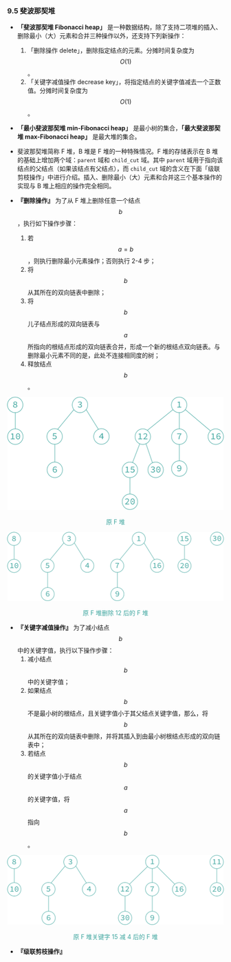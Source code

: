 ### 9.5 斐波那契堆

- **「斐波那契堆 Fibonacci heap」** 是一种数据结构，除了支持二项堆的插入、删除最小（大）元素和合并三种操作以外，还支持下列新操作：
  1. 「删除操作 delete」，删除指定结点的元素。分摊时间复杂度为 $$O(1)$$。
  2. 「关键字减值操作 decrease key」，将指定结点的关键字值减去一个正数值。分摊时间复杂度为 $$O(1)$$。

- **「最小斐波那契堆 min-Fibonacci heap」** 是最小树的集合，**「最大斐波那契堆 max-Fibonacci heap」** 是最大堆的集合。
- 斐波那契堆简称 F 堆，B 堆是 F 堆的一种特殊情况。F 堆的存储表示在 B 堆的基础上增加两个域：`parent` 域和 `child_cut` 域。其中 `parent` 域用于指向该结点的父结点（如果该结点有父结点），而 `child_cut` 域的含义在下面「级联剪枝操作」中进行介绍。插入、删除最小（大）元素和合并这三个基本操作的实现与 B 堆上相应的操作完全相同。
- **『删除操作』** 为了从 F 堆上删除任意一个结点 $$b$$，执行如下操作步骤：
  1. 若 $$a = b$$，则执行删除最小元素操作；否则执行 2-4 步；
  2. 将 $$b$$ 从其所在的双向链表中删除；
  3. 将 $$b$$ 儿子结点形成的双向链表与 $$a$$ 所指向的根结点形成的双向链表合并，形成一个新的根结点双向链表。与删除最小元素不同的是，此处不连接相同度的树；
  4. 释放结点 $$b$$。

![9-12](res/9-12.svg)

<div align="center">
    <p style="color:#3ea69f">
    原 F 堆
    </p>
</div>

![9-16](res/9-16.svg)

<div align="center">
    <p style="color:#3ea69f">
    原 F 堆删除 12 后的 F 堆
    </p>
</div>

- **『关键字减值操作』** 为了减小结点 $$b$$ 中的关键字值，执行以下操作步骤：
  1. 减小结点 $$b$$ 中的关键字值；
  2. 如果结点 $$b$$ 不是最小树的根结点，且关键字值小于其父结点关键字值，那么，将 $$b$$ 从其所在的双向链表中删除，并将其插入到由最小树根结点形成的双向链表中；
  3. 若结点 $$b$$ 的关键字值小于结点 $$a$$ 的关键字值，将 $$a$$ 指向 $$b$$。

![9-17](res/9-17.svg)

<div align="center">
    <p style="color:#3ea69f">
    原 F 堆关键字 15 减 4 后的 F 堆
    </p>
</div>

- **『级联剪枝操作』**
